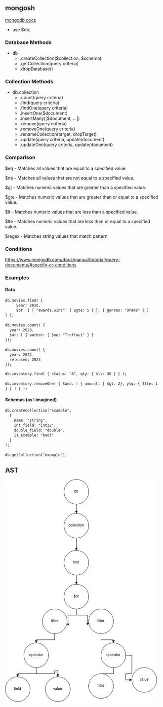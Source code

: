 ## mongosh

<a href="https://www.mongodb.com/docs/manual/reference/method/">
mongodb docs
</a>

- use $db;

### Database Methods 
- db
  - .createCollection($collection, $schema)
  - .getCollection(query criteria)
  - .dropDatabase()

### Collection Methods
- db.collection
  - .count(query criteria)
  - .find(query criteria)
  - .findOne(query criteria)
  - .insertOne($document)
  - .insertMany([$document, ...])
  - .remove(query criteria)
  - .removeOne(query criteria)
  - .renameCollection(target, dropTarget)
  - .update(query criteria, update/document)
  - .updateOne(query criteria, update/document)

### Comparison
$eq - Matches all values that are equal to a specified value.

$ne - Matches all values that are not equal to a specified value.

$gt - Matches numeric values that are greater than a specified value.

$gte - Matches numeric values that are greater than or equal to a specified value.

$lt - Matches numeric values that are less than a specified value.

$lte - Matches numeric values that are less than or equal to a specified value.

$regex - Matches string values that match pattern

### Conditions
https://www.mongodb.com/docs/manual/tutorial/query-documents/#specify-or-conditions


### Examples

#### Data
```
db.movies.find( {
     year: 2010,
     $or: [ { "awards.wins": { $gte: 5 } }, { genres: "Drama" } ]
} );

db.movies.count( {
  year: 2023,
  $or: [ { author: { $ne: "Truffaut" } ]
});

db.movies.count( {
  year: 2022,
  released: 2023
});
```

```
db.inventory.find( { status: "A", qty: { $lt: 30 } } );

db.inventory.removeOne( { $and: [ { amount: { $gt: 2}, ytq: { $lte: 1 } } ] } );

```

#### Schemas (as I imagined)
```
db.createCollection("example", 
  {
    name: "string",
    int_field: "int32",
    double_field: "double",
    is_example: "bool"
  } 
);

db.getCollection("example");
```


## AST
![ast](AST.png)